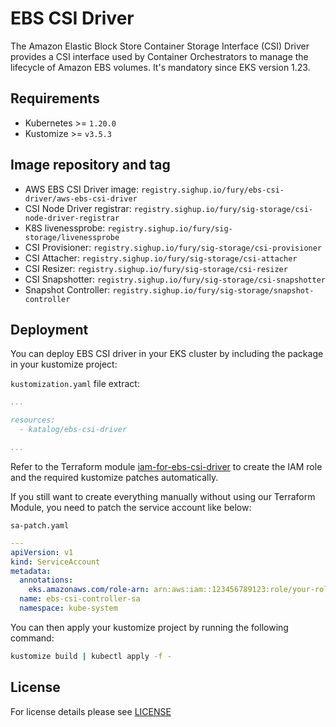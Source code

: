 # EBS CSI Driver

<!-- <KFD-DOCS> -->

The Amazon Elastic Block Store Container Storage Interface (CSI) Driver provides a CSI interface used by Container Orchestrators to manage the lifecycle of Amazon EBS volumes.
It's mandatory since EKS version 1.23.

## Requirements

- Kubernetes >= `1.20.0`
- Kustomize >= `v3.5.3`

## Image repository and tag

* AWS EBS CSI Driver image: `registry.sighup.io/fury/ebs-csi-driver/aws-ebs-csi-driver`
* CSI Node Driver registrar: `registry.sighup.io/fury/sig-storage/csi-node-driver-registrar`
* K8S livenessprobe: `registry.sighup.io/fury/sig-storage/livenessprobe`
* CSI Provisioner: `registry.sighup.io/fury/sig-storage/csi-provisioner`
* CSI Attacher: `registry.sighup.io/fury/sig-storage/csi-attacher`
* CSI Resizer: `registry.sighup.io/fury/sig-storage/csi-resizer`
* CSI Snapshotter: `registry.sighup.io/fury/sig-storage/csi-snapshotter`
* Snapshot Controller: `registry.sighup.io/fury/sig-storage/snapshot-controller`

## Deployment

You can deploy EBS CSI driver in your EKS cluster by including the package in your kustomize project:

`kustomization.yaml` file extract:
```yaml
...

resources:
  - katalog/ebs-csi-driver

...
```

Refer to the Terraform module [iam-for-ebs-csi-driver](../../modules/iam-for-ebs-csi-driver) to create the
IAM role and the required kustomize patches automatically.

If you still want to create everything manually without using our Terraform Module, you need to patch the service account like below:

`sa-patch.yaml`
```yaml
---
apiVersion: v1
kind: ServiceAccount
metadata:
  annotations:
    eks.amazonaws.com/role-arn: arn:aws:iam::123456789123:role/your-role-name
  name: ebs-csi-controller-sa
  namespace: kube-system
```



You can then apply your kustomize project by running the following command:

```bash
kustomize build | kubectl apply -f -
```

<!-- Links -->

[github]: https://github.com/kubernetes-sigs/aws-load-balancer-controller/

<!-- </KFD-DOCS> -->

## License

For license details please see [LICENSE](../../LICENSE)


